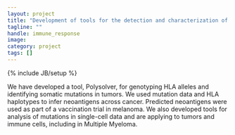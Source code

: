 ```yaml
---
layout: project
title: "Development of tools for the detection and characterization of immune responses in cancer"
tagline: ""
handle: immune_response
image: 
category: project
tags: []
---
```

{% include JB/setup %}

We have developed a tool, Polysolver, for genotyping HLA alleles and identifying somatic mutations in tumors. We used mutation data and HLA haplotypes to infer neoantigens across cancer. Predicted neoantigens were used as part of a vaccination trial in melanoma. We also developed tools for analysis of mutations in single-cell data and are applying to tumors and immune cells, including in Multiple Myeloma.